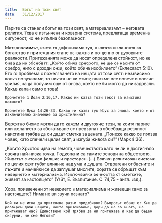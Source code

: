 ```yaml
---
title:  Богът на този свят
date:   31/12/2017
---
```


Парите са станали богът на този свят, а материализмът – неговата религия. Това е изтънчена и коварна система, предлагаща временна сигурност, но не и пълна безопасност.

Материализмът, както го дефинираме тук, е когато желанието за богатство и притежания стане по-важно и по-ценно от духовните реалности. Притежанията може да носят определена стойност, но не бива да ни обсебват: „Който обича среброто, не ще се насити от сребро, нито с доходи онзи, който обича изобилието” (Еклесиаст 5:10). Ето го проблема с пожелаването на нещата от този свят: независимо колко получаваме, то никога не ни стига; влагаме все повече и повече усилия, за да получим още от онова, което не би могло да ни задоволи. Какъв капан само е това!

`Прочетете 1 Йоан 2:16,17. Какво ни казва този текст за наистина важното?`

`Прочетете Лука 14:26-33. Какво ни казва тук Исус за онова, което е от изключително значение за християнина?`

Вероятно бихме могли да го кажем и другояче: тези, за които парите или желанието за обогатяване се превърнат в обсебваща реалност, наистина трябва да си дадат сметка за цената. „Понеже какво се ползва човек, като спечели целия свят, а изгуби живота си?” (Марк 8:36).

„Когато Христос идва на земята, човечеството като че ли е достигнало своята най-низка точка. Подкопани са самите основи на обществото. Животът е станал фалшив и престорен. (...) Всички религиозни системи по целия свят губят влияние над ума и душата. Отвратени от басните и лъжите и мъчейки се да заглушат мислите, хората се обръщат към неверието и материализма. Изключвайки вечността от сметките, живеят за настоящето” (Уайт, Е. Възпитание. С. 74,75 – англ. изд.).

Хора, привлечени от неверието и материализма и живеещи само за настоящето? Нима не ви звучи познато?

`Кой ли не иска да притежава разни придобивки? Въпросът обаче е: Как да разберем дали нещата, които притежаваме, дори да не са много, не притежават нас? Единствено кой трябва да ни притежава и как да бъдем сигурни, че сме Негови?`